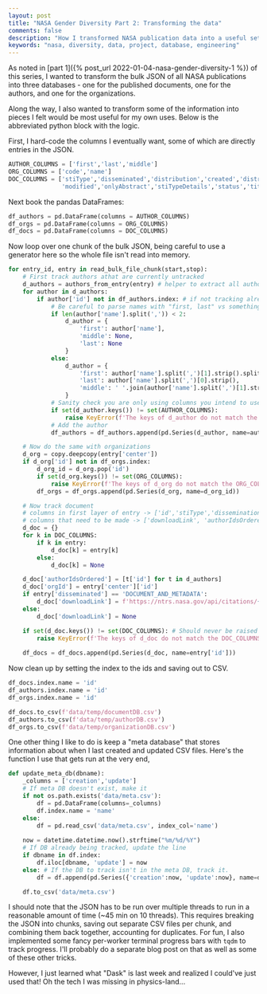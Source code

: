 ```yaml
---
layout: post
title: "NASA Gender Diversity Part 2: Transforming the data"
comments: false
description: "How I transformed NASA publication data into a useful set of databases."
keywords: "nasa, diversity, data, project, database, engineering"
---
```


As noted in [part 1]({% post_url 2022-01-04-nasa-gender-diversity-1 %}) of this series, 
I wanted to transform the bulk JSON of all NASA publications into three databases - one 
for the published documents, one for the authors, and one for the organizations.

Along the way, I also wanted to transform some of the information into pieces I felt would be
most useful for my own uses. Below is the abbreviated python block with the logic.

First, I hard-code the columns I eventually want, some of which are directly entries in the JSON.
```python
AUTHOR_COLUMNS = ['first','last','middle']
ORG_COLUMNS = ['code','name']
DOC_COLUMNS = ['stiType','disseminated','distribution','created','distributionDate', 'downloadLink', 'authorIdsOrdered',
               'modified','onlyAbstract','stiTypeDetails','status','title','orgId','abstract']
```

Next book the pandas DataFrames:
```python
df_authors = pd.DataFrame(columns = AUTHOR_COLUMNS)
df_orgs = pd.DataFrame(columns = ORG_COLUMNS)
df_docs = pd.DataFrame(columns = DOC_COLUMNS)
```

Now loop over one chunk of the bulk JSON, being careful to use a generator here so the whole file isn't read into memory.
```python
for entry_id, entry in read_bulk_file_chunk(start,stop):
    # First track authors athat are currently untracked
    d_authors = authors_from_entry(entry) # helper to extract all author info for this JSON entry which returns a dict
    for author in d_authors:
        if author['id'] not in df_authors.index: # if not tracking already, add it
            # Be careful to parse names with "first, last" vs something else
            if len(author['name'].split(',')) < 2:
                d_author = {
                    'first': author['name'],
                    'middle': None,
                    'last': None
                }
            else:
                d_author = {
                    'first': author['name'].split(',')[1].strip().split(' ')[0],
                    'last': author['name'].split(',')[0].strip(),
                    'middle': ' '.join(author['name'].split(',')[1].strip().split(' ')[1:])
                }
            # Sanity check you are only using columns you intend to use
            if set(d_author.keys()) != set(AUTHOR_COLUMNS):
                raise KeyError(f'The keys of d_author do not match the AUTHOR_COLUMNS.{chr(10)}{set(d_author.keys())} vs{chr(10)}{set(AUTHOR_COLUMNS)}')
            # Add the author
            df_authors = df_authors.append(pd.Series(d_author, name=author['id']))

    # Now do the same with organizations
    d_org = copy.deepcopy(entry['center'])
    if d_org['id'] not in df_orgs.index:
        d_org_id = d_org.pop('id')
        if set(d_org.keys()) != set(ORG_COLUMNS):
            raise KeyError(f'The keys of d_org do not match the ORG_COLUMNS.{chr(10)}{set(d_org.keys())} vs{chr(10)}{set(ORG_COLUMNS)}')
        df_orgs = df_orgs.append(pd.Series(d_org, name=d_org_id))

    # Now track document
    # columns in first layer of entry -> ['id','stiType','dissemination','distributions','created','distributionDate', 'abstract', 'modified','onlyAbstract','stiTypeDetails','status','title',
    # columns that need to be made -> ['downloadLink', 'authorIdsOrdered','orgId']
    d_doc = {}
    for k in DOC_COLUMNS:
        if k in entry:
            d_doc[k] = entry[k]
        else:
            d_doc[k] = None

    d_doc['authorIdsOrdered'] = [t['id'] for t in d_authors]
    d_doc['orgId'] = entry['center']['id']
    if entry['disseminated'] == 'DOCUMENT_AND_METADATA':
        d_doc['downloadLink'] = f'https://ntrs.nasa.gov/api/citations/{entry_id}/downloads/{entry_id}.txt'
    else:
        d_doc['downloadLink'] = None

    if set(d_doc.keys()) != set(DOC_COLUMNS): # Should never be raised because of last for loop
        raise KeyError(f'The keys of d_doc do not match the DOC_COLUMNS. {set(d_doc.keys()) ^ set(DOC_COLUMNS)}')
    
    df_docs = df_docs.append(pd.Series(d_doc, name=entry['id']))
```

Now clean up by setting the index to the ids and saving out to CSV.
```python
df_docs.index.name = 'id'
df_authors.index.name = 'id'
df_orgs.index.name = 'id'

df_docs.to_csv(f'data/temp/documentDB.csv')
df_authors.to_csv(f'data/temp/authorDB.csv')
df_orgs.to_csv(f'data/temp/organizationDB.csv')
```

One other thing I like to do is keep a "meta database" that stores information about when I last
created and updated CSV files. Here's the function I use that gets run at the very end,

```python
def update_meta_db(dbname):
    _columns = ['creation','update']
    # If meta DB doesn't exist, make it
    if not os.path.exists('data/meta.csv'):
        df = pd.DataFrame(columns=_columns)
        df.index.name = 'name'
    else:
        df = pd.read_csv('data/meta.csv', index_col='name')
        
    now = datetime.datetime.now().strftime("%m/%d/%Y")
    # If DB already being tracked, update the line
    if dbname in df.index:
        df.iloc[dbname, 'update'] = now
    else: # If the DB to track isn't in the meta DB, track it.
        df = df.append(pd.Series({'creation':now, 'update':now}, name=dbname))

    df.to_csv('data/meta.csv')
```

I should note that the JSON has to be run over multiple threads to run in a reasonable amount of time
(~45 min on 10 threads). This requires breaking the JSON into chunks, saving out separate CSV files per chunk,
and combining them back together, accounting for duplicates. For fun, I also implemented some
fancy per-worker terminal progress bars with `tqdm` to track progress.
I'll probably do a separate blog post on that as well as some of these other tricks.

However, I just learned what "Dask" is last week and realized I could've just used that! Oh the tech I was missing in physics-land...